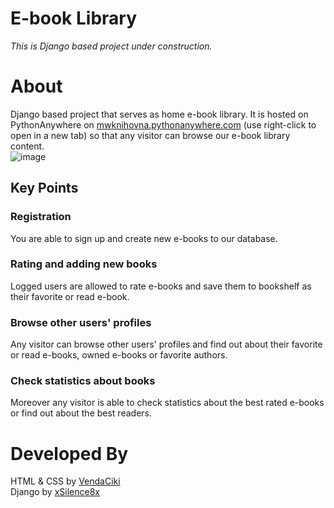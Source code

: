 # E-book Library 
_This is Django based project under construction._

# About 
Django based project that serves as home e-book library. It is hosted on PythonAnywhere on [mwknihovna.pythonanywhere.com](https://mwknihovna.pythonanywhere.com) (use right-click to open in a new tab) so that any visitor can browse our e-book library content. <br>
![image](https://github.com/xSilence8x/E-book-Library/assets/50072173/4b3cc390-defb-4283-9daf-cd12160fee9a)


## Key Points
### Registration
You are able to sign up and create new e-books to our database. 
### Rating and adding new books
Logged users are allowed to rate e-books and save them to bookshelf as their favorite or read e-book.
### Browse other users' profiles
Any visitor can browse other users' profiles and find out about their favorite or read e-books, owned e-books or favorite authors. 
### Check statistics about books
Moreover any visitor is able to check statistics about the best rated e-books or find out about the best readers.

# Developed By
HTML & CSS by [VendaCiki](https://github.com/vendaciki) <br>
Django by [xSilence8x](https://github.com/xsilence8x)



